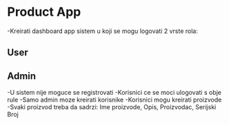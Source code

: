 # Product App

-Kreirati dashboard app sistem u koji se mogu logovati 2 vrste rola:
## User
## Admin
-U sistem nije moguce se registrovati
-Korisnici ce se moci ulogovati s obje rule
-Samo admin moze kreirati korisnike
-Korisnici mogu kreirati proizvode
-Svaki proizvod treba da sadrzi: Ime proizvode, Opis, Proizvodac, Serijski Broj



